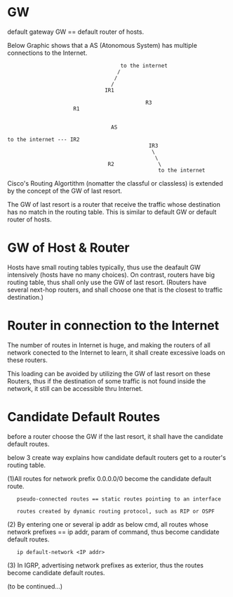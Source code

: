 # GW
default gateway GW == default router of hosts.

Below Graphic shows that a AS (Atonomous System) has multiple connections to the Internet.


                                        to the internet
                                       /
                                      /
                                     /
                                   IR1      

                                                R3
                         R1            


                                     AS

    to the internet --- IR2
                                                 IR3
                                                  \
                                                   \
                                    R2              \ 
                                                    to the internet


Cisco's Routing Algortithm (nomatter the classful or classless) is extended by the concept of the GW of last resort.

The GW of last resort is a router that receive the traffic whose destination has no match in the routing table. This is similar to default GW or default router of hosts.

# GW of Host & Router

Hosts have small routing tables typically, thus use the deafault GW intensively (hosts have no many choices). On contrast, routers have big routing table, thus shall only use the GW of last resort. (Routers have several next-hop routers, and shall choose one that is the closest to traffic destination.)

# Router in connection to the Internet

The number of routes in Internet is huge, and making the routers of all network conected to the Internet to learn, it shall create excessive loads on these routers.

This loading can be avoided by utilizing the GW of last resort on these Routers, thus if the destination of some traffic is not found inside the network, it still can be accessible thru Internet.

# Candidate Default Routes

before a router choose the GW if the last resort, it shall have the candidate default routes.

below 3 create way explains how candidate default routers get to a router's routing table.

(1)All routes for network prefix 0.0.0.0/0 become the candidate default route.

       pseudo-connected routes == static routes pointing to an interface
       
       routes created by dynamic routing protocol, such as RIP or OSPF

(2) By entering one or several ip addr as below cmd, all routes whose network prefixes == ip addr, param of command, thus become candidate default routes.

       ip default-network <IP addr>

(3) In IGRP, advertising network prefixes as exterior, thus the routes become candidate default routes.

(to be continued...)
